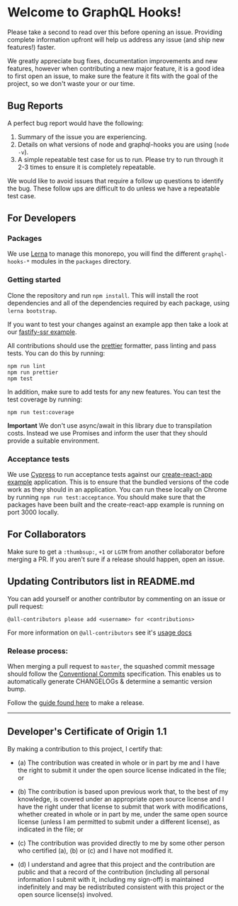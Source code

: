 # Welcome to GraphQL Hooks!

Please take a second to read over this before opening an issue. Providing complete information upfront will help us address any issue (and ship new features!) faster.

We greatly appreciate bug fixes, documentation improvements and new features, however when contributing a new major feature, it is a good idea to first open an issue, to make sure the feature it fits with the goal of the project, so we don't waste your or our time.

## Bug Reports

A perfect bug report would have the following:

1. Summary of the issue you are experiencing.
2. Details on what versions of node and graphql-hooks you are using (`node -v`).
3. A simple repeatable test case for us to run. Please try to run through it 2-3 times to ensure it is completely repeatable.

We would like to avoid issues that require a follow up questions to identify the bug. These follow ups are difficult to do unless we have a repeatable test case.

## For Developers

### Packages

We use [Lerna](https://lernajs.io) to manage this monorepo, you will find the different `graphql-hooks-*` modules in the `packages` directory.

### Getting started

Clone the repository and run `npm install`. This will install the root dependencies and all of the dependencies required by each package, using `lerna bootstrap`.

If you want to test your changes against an example app then take a look at our [fastify-ssr example](examples/fastify-ssr).

All contributions should use the [prettier](https://prettier.io/) formatter, pass linting and pass tests.
You can do this by running:

```
npm run lint
npm run prettier
npm test
```

In addition, make sure to add tests for any new features.
You can test the test coverage by running:

```
npm run test:coverage
```

**Important**
We don't use async/await in this library due to transpilation costs. Instead we use Promises and inform the user that they should provide a suitable environment.

### Acceptance tests

We use [Cypress](https://www.cypress.io/) to run acceptance tests against our [create-react-app example](examples/create-react-app) application. This is to ensure that the bundled versions of the code work as they should in an application.
You can run these locally on Chrome by running `npm run test:acceptance`. You should make sure that the packages have been built and the create-react-app example is running on port 3000 locally.

## For Collaborators

Make sure to get a `:thumbsup:`, `+1` or `LGTM` from another collaborator before merging a PR. If you aren't sure if a release should happen, open an issue.

## Updating Contributors list in README.md

You can add yourself or another contributor by commenting on an issue or pull request:

```
@all-contributors please add <username> for <contributions>
```

For more information on `@all-contributors` see it's [usage docs](https://allcontributors.org/docs/en/bot/usage)

### Release process:

When merging a pull request to `master`, the squashed commit message should follow the [Conventional Commits](https://www.conventionalcommits.org) specification. This enables us to automatically generate CHANGELOGs & determine a semantic version bump.

Follow the [guide found here](./RELEASE_PROCESS.md) to make a release.

---

<a id="developers-certificate-of-origin"></a>

## Developer's Certificate of Origin 1.1

By making a contribution to this project, I certify that:

- (a) The contribution was created in whole or in part by me and I
  have the right to submit it under the open source license
  indicated in the file; or

- (b) The contribution is based upon previous work that, to the best
  of my knowledge, is covered under an appropriate open source
  license and I have the right under that license to submit that
  work with modifications, whether created in whole or in part
  by me, under the same open source license (unless I am
  permitted to submit under a different license), as indicated
  in the file; or

- (c) The contribution was provided directly to me by some other
  person who certified (a), (b) or (c) and I have not modified
  it.

- (d) I understand and agree that this project and the contribution
  are public and that a record of the contribution (including all
  personal information I submit with it, including my sign-off) is
  maintained indefinitely and may be redistributed consistent with
  this project or the open source license(s) involved.
